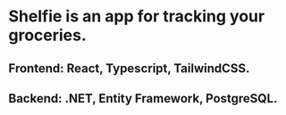 # Shelfie is an app for tracking your groceries.


## Frontend: React, Typescript, TailwindCSS.


## Backend: .NET, Entity Framework, PostgreSQL.

